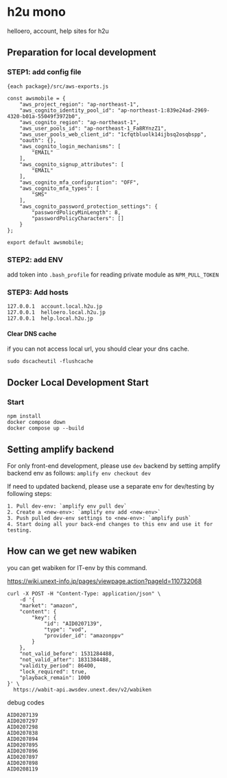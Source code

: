 # h2u mono

helloero, account, help sites for h2u

## Preparation for local development

### STEP1: add config file

`{each package}/src/aws-exports.js`

```
const awsmobile = {
    "aws_project_region": "ap-northeast-1",
    "aws_cognito_identity_pool_id": "ap-northeast-1:839e24ad-2969-4320-b01a-55049f3972b0",
    "aws_cognito_region": "ap-northeast-1",
    "aws_user_pools_id": "ap-northeast-1_Fa8RYnzZ1",
    "aws_user_pools_web_client_id": "1cfqtbluolk14ijbsq2osqbspp",
    "oauth": {},
    "aws_cognito_login_mechanisms": [
        "EMAIL"
    ],
    "aws_cognito_signup_attributes": [
        "EMAIL"
    ],
    "aws_cognito_mfa_configuration": "OFF",
    "aws_cognito_mfa_types": [
        "SMS"
    ],
    "aws_cognito_password_protection_settings": {
        "passwordPolicyMinLength": 8,
        "passwordPolicyCharacters": []
    }
};

export default awsmobile;
```

### STEP2: add ENV

add token into `.bash_profile` for reading private module as `NPM_PULL_TOKEN`

### STEP3: Add hosts

```
127.0.0.1  account.local.h2u.jp
127.0.0.1  helloero.local.h2u.jp
127.0.0.1  help.local.h2u.jp
```

#### Clear DNS cache

if you can not access local url, you should clear your dns cache.

```
sudo dscacheutil -flushcache
```

## Docker Local Development Start

### Start

```
npm install
docker compose down
docker compose up --build
```

## Setting amplify backend

For only front-end development, please use `dev` backend by setting amplify backend env as follows:
`amplify env checkout dev`

If need to updated backend, please use a separate env for dev/testing by following steps:

    1. Pull dev-env: `amplify env pull dev`
    2. Create a <new-env>: `amplify env add <new-env>`
    3. Push pulled dev-env settings to <new-env>: `amplify push`
    4. Start doing all your back-end changes to this env and use it for testing.

## How can we get new wabiken

you can get wabiken for IT-env by this command.

https://wiki.unext-info.jp/pages/viewpage.action?pageId=110732068

```
curl -X POST -H "Content-Type: application/json" \
    -d '{
    "market": "amazon",
    "content": {
        "key": {
            "id": "AID0207139",
            "type": "vod",
            "provider_id": "amazonppv"
        }
    },
    "not_valid_before": 1531284488,
    "not_valid_after": 1831384488,
    "validity_period": 86400,
    "lock_required": true,
    "playback_remain": 1000
}' \
  https://wabit-api.awsdev.unext.dev/v2/wabiken
```

debug codes

```
AID0207139
AID0207297
AID0207298
AID0207838
AID0207894
AID0207895
AID0207896
AID0207897
AID0207898
AID0208119
```
